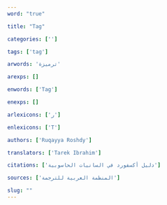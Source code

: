 ```yaml
---
word: "true"

title: "Tag"

categories: ['']

tags: ['tag']

arwords: 'ترميزة'

arexps: []

enwords: ['Tag']

enexps: []

arlexicons: ['ر']

enlexicons: ['T']

authors: ['Ruqayya Roshdy']

translators: ['Tarek Ibrahim']

citations: ['دليل أكسفورد في السانيات الحاسوبية']

sources: ['المنظمة العربية للترجمة']

slug: ""
---
```

